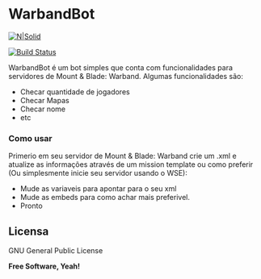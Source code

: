 # WarbandBot

[![N|Solid](https://i.imgur.com/NbW4fSP.png)](https://twitter.com/kosolov325)

[![Build Status](https://travis-ci.org/joemccann/dillinger.svg?branch=master)](https://github.com/Kosolov325/warbandBot)

WarbandBot é um bot simples que conta com funcionalidades para servidores de Mount & Blade: Warband.
Algumas funcionalidades são:

  - Checar quantidade de jogadores
  - Checar Mapas
  - Checar nome
  -  etc
  
### Como usar

Primerio em seu servidor de Mount & Blade: Warband crie um .xml e atualize as informações através de um mission template ou como preferir (Ou simplesmente inicie seu servidor usando o WSE):

* Mude as variaveis para apontar para o seu xml
* Mude as embeds para como achar mais preferivel.
* Pronto


Licensa
----

GNU General Public License


**Free Software, Yeah!**
